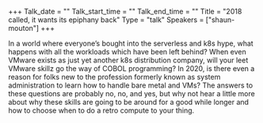+++
Talk_date = ""
Talk_start_time = ""
Talk_end_time = ""
Title = "2018 called, it wants its epiphany back"
Type = "talk"
Speakers = ["shaun-mouton"]
+++

In a world where everyone’s bought into the serverless and k8s hype, what happens with all the workloads which have been left behind? When even VMware exists as just yet another k8s distribution company, will your leet VMware skillz go the way of COBOL programming? In 2020, is there even a reason for folks new to the profession formerly known as system administration to learn how to handle bare metal and VMs?
The answers to these questions are probably no, no, and yes, but why not hear a little more about why these skills are going to be around for a good while longer and how to choose when to do a retro compute to your thing.

